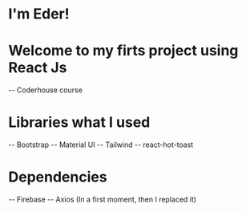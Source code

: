 # I'm Eder!
# Welcome to my firts project using React Js 
-- Coderhouse course 

# Libraries what I used

-- Bootstrap 
-- Material UI 
-- Tailwind 
-- react-hot-toast

# Dependencies

-- Firebase 
-- Axios (In a first moment, then I replaced it)
